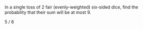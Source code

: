 In a single toss of 2 fair (evenly-weighted) six-sided dice, find the probability that their sum will be at most 9.


5 / 6
